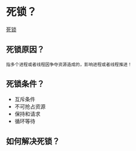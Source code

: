 # 死锁？
[死锁](https://blog.csdn.net/wljliujuan/article/details/79614019#%E5%9B%9B%E6%AD%BB%E9%94%81%E4%BA%A7%E7%94%9F%E7%9A%84%E5%8E%9F%E5%9B%A0)

## 死锁原因？
```
指多个进程或者线程因争夺资源造成的，影响进程或者线程推进！
```

## 死锁条件？
- 互斥条件
- 不可抢占资源
- 保持和请求
- 循环等待

## 如何解决死锁？
